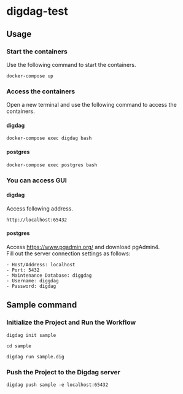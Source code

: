 # digdag-test

## Usage

### Start the containers
Use the following command to start the containers.
```
docker-compose up
```

### Access the containers
Open a new terminal and use the following command to access the containers.
#### digdag
```
docker-compose exec digdag bash
```
#### postgres
```
docker-compose exec postgres bash
```

### You can access GUI
#### digdag
Access following address.
```
http://localhost:65432
```
#### postgres
Access https://www.pgadmin.org/ and download pgAdmin4. <br>
Fill out the server connection settings as follows:
```
- Host/Address: localhost
- Port: 5432
- Maintenance Database: diggdag
- Username: diggdag
- Password: digdag
```

## Sample command

### Initialize the Project and Run the Workflow
```
digdag init sample
```
```
cd sample
```
```
digdag run sample.dig
```

### Push the Project to the Digdag server
```
digdag push sample -e localhost:65432
```
